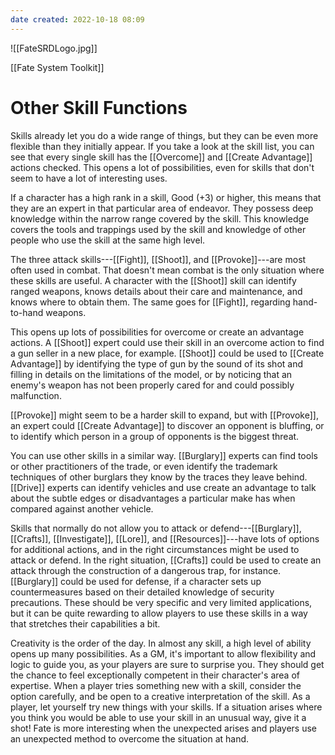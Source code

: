 ```yaml
---
date created: 2022-10-18 08:09
---
```


![[FateSRDLogo.jpg]]

[[Fate System Toolkit]]

# Other Skill Functions

Skills already let you do a wide range of things, but they can be even
more flexible than they initially appear. If you take a look at the
skill list, you can see that every single skill has the [[Overcome]] and [[Create Advantage]] actions checked. This opens a lot of possibilities,
even for skills that don't seem to have a lot of interesting uses.

If a character has a high rank in a skill, Good (+3) or higher, this
means that they are an expert in that particular area of endeavor. They
possess deep knowledge within the narrow range covered by the skill.
This knowledge covers the tools and trappings used by the skill and
knowledge of other people who use the skill at the same high level.

The three attack skills---[[Fight]], [[Shoot]], and [[Provoke]]---are most often
used in combat. That doesn't mean combat is the only situation where
these skills are useful. A character with the [[Shoot]] skill can identify
ranged weapons, knows details about their care and maintenance, and
knows where to obtain them. The same goes for [[Fight]], regarding
hand-to-hand weapons.

This opens up lots of possibilities for overcome or create an advantage
actions. A [[Shoot]] expert could use their skill in an overcome action to
find a gun seller in a new place, for example. [[Shoot]] could be used to
[[Create Advantage]] by identifying the type of gun by the sound of its
shot and filling in details on the limitations of the model, or by
noticing that an enemy's weapon has not been properly cared for and
could possibly malfunction.

[[Provoke]] might seem to be a harder skill to expand, but with [[Provoke]], an
expert could [[Create Advantage]] to discover an opponent is bluffing, or
to identify which person in a group of opponents is the biggest threat.

You can use other skills in a similar way. [[Burglary]] experts can find
tools or other practitioners of the trade, or even identify the
trademark techniques of other burglars they know by the traces they
leave behind. [[Drive]] experts can identify vehicles and use create an
advantage to talk about the subtle edges or disadvantages a particular
make has when compared against another vehicle.

Skills that normally do not allow you to attack or defend---[[Burglary]],
[[Crafts]], [[Investigate]], [[Lore]], and [[Resources]]---have lots of options for
additional actions, and in the right circumstances might be used to
attack or defend. In the right situation, [[Crafts]] could be used to create
an attack through the construction of a dangerous trap, for instance.
[[Burglary]] could be used for defense, if a character sets up
countermeasures based on their detailed knowledge of security
precautions. These should be very specific and very limited
applications, but it can be quite rewarding to allow players to use
these skills in a way that stretches their capabilities a bit.

Creativity is the order of the day. In almost any skill, a high level of
ability opens up many possibilities. As a GM, it's important to allow
flexibility and logic to guide you, as your players are sure to surprise
you. They should get the chance to feel exceptionally competent in their
character's area of expertise. When a player tries something new with a
skill, consider the option carefully, and be open to a creative
interpretation of the skill. As a player, let yourself try new things
with your skills. If a situation arises where you think you would be
able to use your skill in an unusual way, give it a shot! Fate is more
interesting when the unexpected arises and players use an unexpected
method to overcome the situation at hand.

